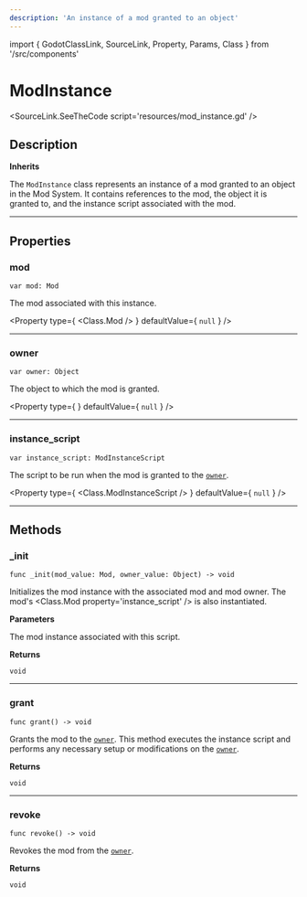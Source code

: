 ```yaml
---
description: 'An instance of a mod granted to an object'
---
```

import { GodotClassLink, SourceLink, Property, Params, Class } from '/src/components'

# ModInstance

<SourceLink.SeeTheCode script='resources/mod_instance.gd' />

## Description

**Inherits <GodotClassLink cls='Object' />**

The `ModInstance` class represents an instance of a mod granted to an object in the Mod System. It contains references to the mod, the object it is granted to, and the instance script associated with the mod.

***

## Properties

### mod
```gdscript
var mod: Mod
```

The mod associated with this instance.

<Property 
    type={ <Class.Mod /> }
    defaultValue={ <code>null</code> } />

***

### owner
```gdscript
var owner: Object
```

The object to which the mod is granted.

<Property 
    type={ <GodotClassLink cls='Object' /> }
    defaultValue={ <code>null</code> } />

***

### instance_script
```gdscript
var instance_script: ModInstanceScript
```

The script to be run when the mod is granted to the [`owner`](#owner).

<Property 
    type={ <Class.ModInstanceScript /> }
    defaultValue={ <code>null</code> } />


***

## Methods

### _init
```gdscript
func _init(mod_value: Mod, owner_value: Object) -> void
```

Initializes the mod instance with the associated mod and mod owner. The mod's <Class.Mod property='instance_script' /> is also instantiated.

**Parameters**

<Params>
    <Params.Row name='instance_value'>
        <Params.Row.Type><Class.ModInstance /></Params.Row.Type>
        <Params.Row.Description>
            The mod instance associated with this script.
        </Params.Row.Description>
    </Params.Row>
</Params>

**Returns**

`void`

***

### grant
```gdscript
func grant() -> void
```

Grants the mod to the [`owner`](#owner). This method executes the instance script and performs any necessary setup or modifications on the [`owner`](#owner).

**Returns**

`void`

***

### revoke
```gdscript
func revoke() -> void
```

Revokes the mod from the [`owner`](#owner).

**Returns**

`void`